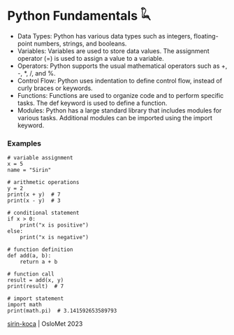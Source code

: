 # Python Fundamentals 𓆗

* Data Types: Python has various data types such as integers, floating-point numbers, strings, and booleans.
* Variables: Variables are used to store data values. The assignment operator (=) is used to assign a value to a variable.
* Operators: Python supports the usual mathematical operators such as +, -, *, /, and %.
* Control Flow: Python uses indentation to define control flow, instead of curly braces or keywords.
* Functions: Functions are used to organize code and to perform specific tasks. The def keyword is used to define a function.
* Modules: Python has a large standard library that includes modules for various tasks. Additional modules can be imported using the import keyword.

### Examples

```
# variable assignment
x = 5
name = "Sirin"

# arithmetic operations
y = 2
print(x + y)  # 7
print(x - y)  # 3

# conditional statement
if x > 0:
    print("x is positive")
else:
    print("x is negative")

# function definition
def add(a, b):
    return a + b

# function call
result = add(x, y)
print(result)  # 7

# import statement
import math
print(math.pi)  # 3.141592653589793

```

[sirin-koca](https://github.com/sirin-koca) | OsloMet 2023
